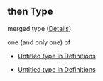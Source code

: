 ## then Type

merged type ([Details](definitions-definitions-autotask-properties-trigger-then.md))

one (and only one) of

*   [Untitled  type in Definitions](definitions-definitions-autotask-properties-trigger-then-oneof-0.md "check type definition")

*   [Untitled  type in Definitions](definitions-definitions-autotask-properties-trigger-then-oneof-1.md "check type definition")
